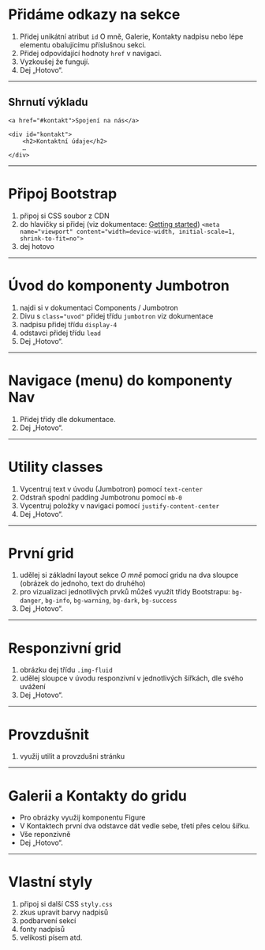 # Přidáme odkazy na sekce

1. Přidej unikátní atribut `id` O mně, Galerie, Kontakty nadpisu nebo lépe elementu obalujícímu příslušnou sekci.
1. Přidej odpovídající hodnoty `href` v navigaci.
1. Vyzkoušej že fungují.
1. Dej „Hotovo“.

---

## Shrnutí výkladu

```htmlmixed
<a href="#kontakt">Spojení na nás</a>

<div id="kontakt">
    <h2>Kontaktní údaje</h2>
    …
</div>
```

----

# Připoj Bootstrap

1. připoj si CSS soubor z CDN
1. do hlavičky si přidej (viz dokumentace: [Getting started](http://getbootstrap.com/docs/4.1/getting-started/introduction/)) `<meta name="viewport" content="width=device-width, initial-scale=1, shrink-to-fit=no">`
1. dej hotovo

---

# Úvod do komponenty Jumbotron

1. najdi si v dokumentaci Components / Jumbotron
1. Divu s `class="uvod"` přidej třídu `jumbotron` viz dokumentace
1. nadpisu přidej třídu `display-4`
1. odstavci přidej třídu `lead`
1. Dej „Hotovo“.

---

# Navigace (menu) do komponenty Nav

1. Přidej třídy dle dokumentace.
1. Dej „Hotovo“.

---

# Utility classes

1. Vycentruj text v úvodu (Jumbotron) pomocí `text-center`
1. Odstraň spodní padding Jumbotronu pomocí `mb-0`
1. Vycentruj položky v navigaci pomocí `justify-content-center`
1. Dej „Hotovo“.

---

# První grid

1. udělej si základní layout sekce _O mně_ pomocí gridu na dva sloupce (obrázek do jednoho, text do druhého)
1. pro vizualizaci jednotlivých prvků můžeš využít třídy Bootstrapu: `bg-danger`, `bg-info`, `bg-warning`, `bg-dark`, `bg-success` 
1. Dej „Hotovo“.

---

# Responzivní grid

1. obrázku dej třídu `.img-fluid`
1. udělej sloupce v úvodu responzivní v jednotlivých šířkách, dle svého uvážení
1. Dej „Hotovo“.

---

# Provzdušnit

1. využij utilit a provzdušni stránku

---

# Galerii a Kontakty do gridu

- Pro obrázky využij komponentu Figure
- V Kontaktech  první dva odstavce dát vedle sebe, třetí přes celou šířku.
- Vše reponzivně
-  Dej „Hotovo“.

---

# Vlastní styly

1. připoj si další CSS `styly.css`
1. zkus upravit barvy nadpisů
2. podbarvení sekcí
3. fonty nadpisů
4. velikosti písem atd.

